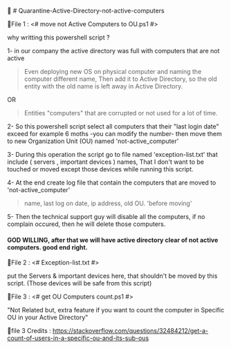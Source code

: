 📰 # Quarantine-Active-Directory-not-active-computers 

📂File 1 :
<# move not Active Computers to OU.ps1 #>

why writting this powershell script ?

1- in our company the active directory was full with computers that are not active
> Even deploying new OS on physical computer and naming the computer different name,
Then add it to Active Directory, so the old entity with the old name is left away in Active Directory. 

OR

> Entities "computers" that are corrupted or not used for a lot of time.

2- So this powershell script select all computers that their "last login date" exceed for example 6 moths -you can modify the number-
then move them to new Organization Unit (OU) named 'not-active_computer'

3- During this operation the script go to file named 'exception-list.txt'
that include ( servers , important devices ) names, That I don't want to be touched or moved
except those devices while running this script.

4- At the end create log file that contain
the computers that are moved to 'not-active_computer'
> name,
> last log on date,
> ip address,
> old OU. 'before moving'

5- Then the technical support guy will disable all the computers, if no complain occured, then he will delete those computers.

<H4>GOD WILLING, after that we will have active directory clear of not active computers.
good end right.</H4>


📂File 2 :
<# Exception-list.txt #>

put the Servers & important devices here, that shouldn't be moved by this script.
(Those devices will be safe from this script)

📂File 3 :
<# get OU Computers count.ps1 #>

"Not Related but, extra feature if you want to count the computer in Specific OU in your Active Directory"

📜file 3 Credits : 
https://stackoverflow.com/questions/32484212/get-a-count-of-users-in-a-specific-ou-and-its-sub-ous
